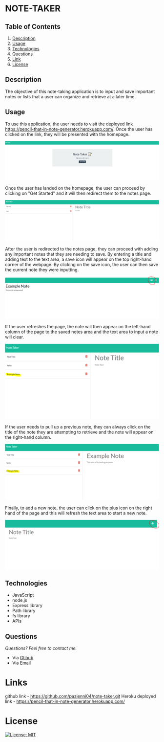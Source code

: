 # NOTE-TAKER

## **Table of Contents**

1. [Description](#description)
2. [Usage](#usage)
3. [Technologies](#technologies)
4. [Questions](#questions)
5. [Link](#links)
6. [License](#license)

## **Description**

The objective of this note-taking application is to input and save important notes or lists that a user can organize and retrieve at a later time.

## **Usage**

To use this application, the user needs to visit the deployed link https://pencil-that-in-note-generator.herokuapp.com/. Once the user has clicked on the link, they will be presented with the homepage.

![The following image shows the homepage that the user will land on when they first open the link](https://raw.githubusercontent.com/pazjenni04/note-taker/main/public/images/home-page_image.PNG)

Once the user has landed on the homepage, the user can proceed by clicking on "Get Started" and it will then redirect them to the notes page.

![The following image shows the notes page when the user clicks on the "Get started" button on the homepage](https://raw.githubusercontent.com/pazjenni04/note-taker/main/public/images/note-taker_img.PNG)

After the user is redirected to the notes page, they can proceed with adding any important notes that they are needing to save. By entering a title and adding text to the text area, a save icon will appear on the top right-hand corner of the webpage. By clicking on the save icon, the user can then save the current note they were inputting.

![The following image is an example of a user entering a note and the save icon](https://raw.githubusercontent.com/pazjenni04/note-taker/main/public/images/save-icon_img.PNG)

If the user refreshes the page, the note will then appear on the left-hand column of the page to the saved notes area and the text area to input a note will clear.

![The following image shows the column where the note is saved](https://raw.githubusercontent.com/pazjenni04/note-taker/main/public/images/saved-note_img.PNG)

If the user needs to pull up a previous note, they can always click on the title of the note they are attempting to retrieve and the note will appear on the right-hand column.

![The following image shows where the user can retrieve a previous note](https://raw.githubusercontent.com/pazjenni04/note-taker/main/public/images/note-retrieved_img.PNG)

Finally, to add a new note, the user can click on the plus icon on the right hand of the page and this will refresh the text area to start a new note.

![The following image shows the icon where the user can add a new note](https://raw.githubusercontent.com/pazjenni04/note-taker/main/public/images/new-note_img.PNG)

## **Technologies**

- JavaScript
- node.js
- Express library
- Path library
- fs library
- APIs

## **Questions**

_Questions? Feel free to contact me._

- Via [Gtihub](https://github.com/pazjenni04)
- Via [Email](pazjenni1331@gmail.com)

# Links

github link - https://github.com/pazjenni04/note-taker.git
Heroku deployed link - https://pencil-that-in-note-generator.herokuapp.com/

# License

[![License: MIT](https://img.shields.io/badge/License-MIT-yellow.svg)](https://opensource.org/licenses/MIT)
